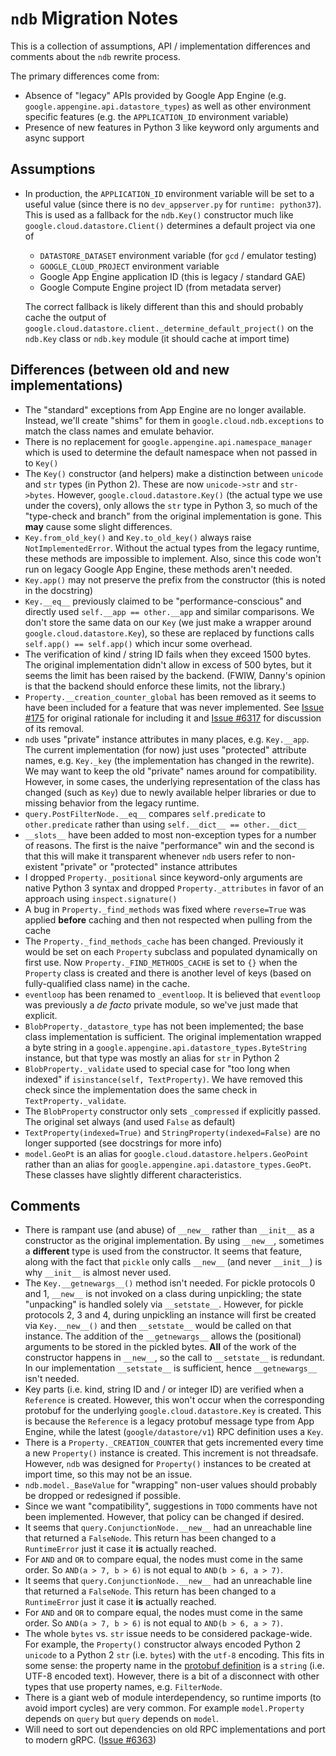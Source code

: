 # `ndb` Migration Notes

This is a collection of assumptions, API / implementation differences
and comments about the `ndb` rewrite process.

The primary differences come from:

- Absence of "legacy" APIs provided by Google App Engine (e.g.
  `google.appengine.api.datastore_types`) as well as other environment
  specific features (e.g. the `APPLICATION_ID` environment variable)
- Presence of new features in Python 3 like keyword only arguments and
  async support

## Assumptions

- In production, the `APPLICATION_ID` environment variable will be set to
  a useful value (since there is no `dev_appserver.py` for
  `runtime: python37`). This is used as a fallback for the `ndb.Key()`
  constructor much like `google.cloud.datastore.Client()` determines a default
  project via one of

  - `DATASTORE_DATASET` environment variable (for `gcd` / emulator testing)
  - `GOOGLE_CLOUD_PROJECT` environment variable
  - Google App Engine application ID (this is legacy / standard GAE)
  - Google Compute Engine project ID (from metadata server)

  The correct fallback is likely different than this and should probably cache
  the output of `google.cloud.datastore.client._determine_default_project()`
  on the `ndb.Key` class or `ndb.key` module (it should cache at import time)

## Differences (between old and new implementations)

- The "standard" exceptions from App Engine are no longer available. Instead,
  we'll create "shims" for them in `google.cloud.ndb.exceptions` to match the
  class names and emulate behavior.
- There is no replacement for `google.appengine.api.namespace_manager` which is
  used to determine the default namespace when not passed in to `Key()`
- The `Key()` constructor (and helpers) make a distinction between `unicode`
  and `str` types (in Python 2). These are now `unicode->str` and `str->bytes`.
  However, `google.cloud.datastore.Key()` (the actual type we use under the
  covers), only allows the `str` type in Python 3, so much of the "type-check
  and branch" from the original implementation is gone. This **may** cause
  some slight differences.
- `Key.from_old_key()` and `Key.to_old_key()` always raise
  `NotImplementedError`. Without the actual types from the legacy runtime,
  these methods are impossible to implement. Also, since this code won't
  run on legacy Google App Engine, these methods aren't needed.
- `Key.app()` may not preserve the prefix from the constructor (this is noted
  in the docstring)
- `Key.__eq__` previously claimed to be "performance-conscious" and directly
  used `self.__app == other.__app` and similar comparisons. We don't store the
  same data on our `Key` (we just make a wrapper around
  `google.cloud.datastore.Key`), so these are replaced by functions calls
  `self.app() == self.app()` which incur some overhead.
- The verification of kind / string ID fails when they exceed 1500 bytes. The
  original implementation didn't allow in excess of 500 bytes, but it seems
  the limit has been raised by the backend. (FWIW, Danny's opinion is that
  the backend should enforce these limits, not the library.)
- `Property.__creation_counter_global` has been removed as it seems to have
  been included for a feature that was never implemented. See
  [Issue #175][1] for original rationale for including it and [Issue #6317][2]
  for discussion of its removal.
- `ndb` uses "private" instance attributes in many places, e.g. `Key.__app`.
  The current implementation (for now) just uses "protected" attribute names,
  e.g. `Key._key` (the implementation has changed in the rewrite). We may want
  to keep the old "private" names around for compatibility. However, in some
  cases, the underlying representation of the class has changed (such as `Key`)
  due to newly available helper libraries or due to missing behavior from
  the legacy runtime.
- `query.PostFilterNode.__eq__` compares `self.predicate` to `other.predicate`
  rather than using `self.__dict__ == other.__dict__`
- `__slots__` have been added to most non-exception types for a number of
  reasons. The first is the naive "performance" win and the second is that
  this will make it transparent whenever `ndb` users refer to non-existent
  "private" or "protected" instance attributes
- I dropped `Property._positional` since keyword-only arguments are native
  Python 3 syntax and dropped `Property._attributes`  in favor of an
  approach using `inspect.signature()`
- A bug in `Property._find_methods` was fixed where `reverse=True` was applied
  **before** caching and then not respected when pulling from the cache
- The `Property._find_methods_cache` has been changed. Previously it would be
  set on each `Property` subclass and populated dynamically on first use.
  Now `Property._FIND_METHODS_CACHE` is set to `{}` when the `Property` class
  is created and there is another level of keys (based on fully-qualified
  class name) in the cache.
- `eventloop` has been renamed to `_eventloop`. It is believed that `eventloop`
  was previously a *de facto* private module, so we've just made that
  explicit.
- `BlobProperty._datastore_type` has not been implemented; the base class
  implementation is sufficient. The original implementation wrapped a byte
  string in a `google.appengine.api.datastore_types.ByteString` instance, but
  that type was mostly an alias for `str` in Python 2
- `BlobProperty._validate` used to special case for "too long when indexed"
  if `isinstance(self, TextProperty)`. We have removed this check since
  the implementation does the same check in `TextProperty._validate`.
- The `BlobProperty` constructor only sets `_compressed` if explicitly
  passed. The original set always (and used `False` as default)
- `TextProperty(indexed=True)` and `StringProperty(indexed=False)` are no
  longer supported (see docstrings for more info)
- `model.GeoPt` is an alias for `google.cloud.datastore.helpers.GeoPoint`
  rather than an alias for `google.appengine.api.datastore_types.GeoPt`. These
  classes have slightly different characteristics.

## Comments

- There is rampant use (and abuse) of `__new__` rather than `__init__` as
  a constructor as the original implementation. By using `__new__`, sometimes
  a **different** type is used from the constructor. It seems that feature,
  along with the fact that `pickle` only calls `__new__` (and never `__init__`)
  is why `__init__` is almost never used.
- The `Key.__getnewargs__()` method isn't needed. For pickle protocols 0 and 1,
  `__new__` is not invoked on a class during unpickling; the state "unpacking"
  is handled solely via `__setstate__`. However, for pickle protocols 2, 3
  and 4, during unpickling an instance will first be created via
  `Key.__new__()` and then `__setstate__` would be called on that instance.
  The addition of the `__getnewargs__` allows the (positional) arguments to be
  stored in the pickled bytes. **All** of the work of the constructor happens
  in `__new__`, so the call to `__setstate__` is redundant. In our
  implementation `__setstate__` is sufficient, hence `__getnewargs__` isn't
  needed.
- Key parts (i.e. kind, string ID and / or integer ID) are verified when a
  `Reference` is created. However, this won't occur when the corresponding
  protobuf for the underlying `google.cloud.datastore.Key` is created. This
  is because the `Reference` is a legacy protobuf message type from App
  Engine, while the latest (`google/datastore/v1`) RPC definition uses a `Key`.
- There is a `Property._CREATION_COUNTER` that gets incremented every time
  a new `Property()` instance is created. This increment is not threadsafe.
  However, `ndb` was designed for `Property()` instances to be created at
  import time, so this may not be an issue.
- `ndb.model._BaseValue` for "wrapping" non-user values should probably
  be dropped or redesigned if possible.
- Since we want "compatibility", suggestions in `TODO` comments have not been
  implemented. However, that policy can be changed if desired.
- It seems that `query.ConjunctionNode.__new__` had an unreachable line
  that returned a `FalseNode`. This return has been changed to a
  `RuntimeError` just it case it **is** actually reached.
- For ``AND`` and ``OR`` to compare equal, the nodes must come in the
  same order. So ``AND(a > 7, b > 6)`` is not equal to ``AND(b > 6, a > 7)``.
- It seems that `query.ConjunctionNode.__new__` had an unreachable line
  that returned a `FalseNode`. This return has been changed to a
  `RuntimeError` just it case it **is** actually reached.
- For ``AND`` and ``OR`` to compare equal, the nodes must come in the
  same order. So ``AND(a > 7, b > 6)`` is not equal to ``AND(b > 6, a > 7)``.
- The whole `bytes` vs. `str` issue needs to be considered package-wide.
  For example, the `Property()` constructor always encoded Python 2 `unicode`
  to a Python 2 `str` (i.e. `bytes`) with the `utf-8` encoding. This fits
  in some sense: the property name in the [protobuf definition][3] is a
  `string` (i.e. UTF-8 encoded text). However, there is a bit of a disconnect
  with other types that use property names, e.g. `FilterNode`.
- There is a giant web of module interdependency, so runtime imports (to avoid
  import cycles) are very common. For example `model.Property` depends on
  `query` but `query` depends on `model`.
- Will need to sort out dependencies on old RPC implementations and port to
  modern gRPC. ([Issue #6363][4])

[1]: https://github.com/GoogleCloudPlatform/datastore-ndb-python/issues/175
[2]: https://github.com/googleapis/google-cloud-python/issues/6317
[3]: https://github.com/googleapis/googleapis/blob/3afba2fd062df0c89ecd62d97f912192b8e0e0ae/google/datastore/v1/entity.proto#L203
[4]: https://github.com/googleapis/google-cloud-python/issues/6363
